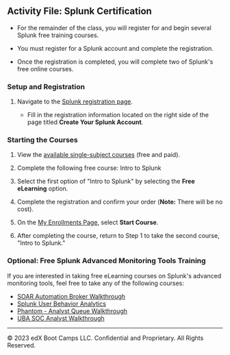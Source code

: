 ## Activity File: Splunk Certification

- For the remainder of the class, you will register for and begin several Splunk free training courses.

- You must register for a Splunk account and complete the registration.

- Once the registration is completed, you will complete two of Splunk's free online courses.


### Setup and Registration

1.  Navigate to the [Splunk registration page](https://www.splunk.com/page/sign_up?redirecturl=https://www.splunk.com/).

    - Fill in the registration information located on the right side of the page titled **Create Your Splunk Account**. 


### Starting the Courses

1. View the [available single-subject courses](https://www.splunk.com/en_us/training/course-catalog.html) (free and paid).

2. Complete the following free course: Intro to Splunk

3. Select the first option of "Intro to Splunk" by selecting the **Free eLearning** option.

4. Complete the registration and confirm your order (**Note:** There will be no cost).

5. On the [My Enrollments Page](https://education.splunk.com/user/learning/enrollments), select **Start Course**.

6. After completing the course, return to Step 1 to take the second course, "Intro to Splunk."

### Optional: Free Splunk Advanced Monitoring Tools Training

If you are interested in taking free eLearning courses on Splunk's advanced monitoring tools, feel free to take any of the following courses:
   - [SOAR Automation Broker Walkthrough](https://education.splunk.com/course/soar-automation-broker-walk-through)
   - [Splunk User Behavior Analytics](https://education.splunk.com/course/splunk-user-behavior-analytics-elearning)
   - [Phantom - Analyst Queue Walkthrough](https://education.splunk.com/elearning/phantom---analyst-queue-walkthrough)
   - [UBA SOC Analyst Walkthrough](https://education.splunk.com/elearning/uba-soc-analyst-walkthrough)

---

&copy; 2023 edX Boot Camps LLC. Confidential and Proprietary. All Rights Reserved.  
